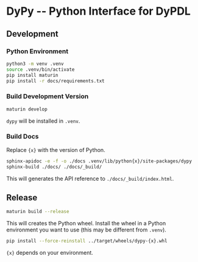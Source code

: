 # DyPy -- Python Interface for DyPDL

## Development

### Python Environment
```bash
python3 -m venv .venv 
source .venv/bin/activate
pip install maturin
pip install -r docs/requirements.txt
```

### Build Development Version
```bash
maturin develop
```
`dypy` will be installed in `.venv`.

### Build Docs
Replace `{x}` with the version of Python.

```bash
sphinx-apidoc -e -f -o ./docs .venv/lib/python{x}/site-packages/dypy
sphinx-build ./docs/ ./docs/_build/
```

This will generates the API reference to `./docs/_build/index.html`.

## Release
```bash
maturin build --release
```

This will creates the Python wheel. Install the wheel in a Python environment you want to use (this may be different from `.venv`).

```bash
pip install --force-reinstall ../target/wheels/dypy-{x}.whl
```

`{x}` depends on your environment.


